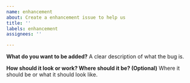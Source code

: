 ```yaml
---
name: enhancement
about: Create a enhancement issue to help us
title: ''
labels: enhancement
assignees: ''

---
```


**What do you want to be added?**
A clear description of what the bug is.

**How should it look or work? Where should it be? (Optional)**
Where it should be or what it should look like.


